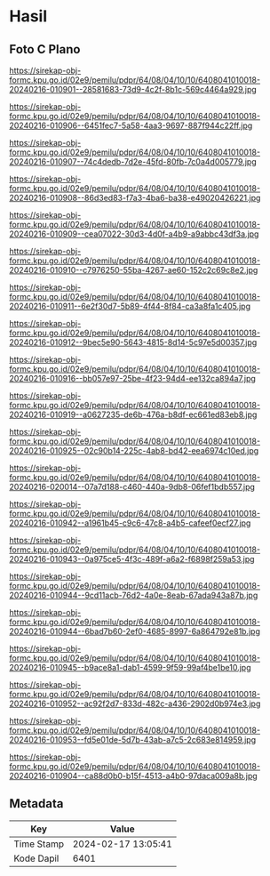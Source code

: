# Hasil

## Foto C Plano

https://sirekap-obj-formc.kpu.go.id/02e9/pemilu/pdpr/64/08/04/10/10/6408041010018-20240216-010901--28581683-73d9-4c2f-8b1c-569c4464a929.jpg

https://sirekap-obj-formc.kpu.go.id/02e9/pemilu/pdpr/64/08/04/10/10/6408041010018-20240216-010906--6451fec7-5a58-4aa3-9697-887f944c22ff.jpg

https://sirekap-obj-formc.kpu.go.id/02e9/pemilu/pdpr/64/08/04/10/10/6408041010018-20240216-010907--74c4dedb-7d2e-45fd-80fb-7c0a4d005779.jpg

https://sirekap-obj-formc.kpu.go.id/02e9/pemilu/pdpr/64/08/04/10/10/6408041010018-20240216-010908--86d3ed83-f7a3-4ba6-ba38-e49020426221.jpg

https://sirekap-obj-formc.kpu.go.id/02e9/pemilu/pdpr/64/08/04/10/10/6408041010018-20240216-010909--cea07022-30d3-4d0f-a4b9-a9abbc43df3a.jpg

https://sirekap-obj-formc.kpu.go.id/02e9/pemilu/pdpr/64/08/04/10/10/6408041010018-20240216-010910--c7976250-55ba-4267-ae60-152c2c69c8e2.jpg

https://sirekap-obj-formc.kpu.go.id/02e9/pemilu/pdpr/64/08/04/10/10/6408041010018-20240216-010911--6e2f30d7-5b89-4f44-8f84-ca3a8fa1c405.jpg

https://sirekap-obj-formc.kpu.go.id/02e9/pemilu/pdpr/64/08/04/10/10/6408041010018-20240216-010912--9bec5e90-5643-4815-8d14-5c97e5d00357.jpg

https://sirekap-obj-formc.kpu.go.id/02e9/pemilu/pdpr/64/08/04/10/10/6408041010018-20240216-010916--bb057e97-25be-4f23-94d4-ee132ca894a7.jpg

https://sirekap-obj-formc.kpu.go.id/02e9/pemilu/pdpr/64/08/04/10/10/6408041010018-20240216-010919--a0627235-de6b-476a-b8df-ec661ed83eb8.jpg

https://sirekap-obj-formc.kpu.go.id/02e9/pemilu/pdpr/64/08/04/10/10/6408041010018-20240216-010925--02c90b14-225c-4ab8-bd42-eea6974c10ed.jpg

https://sirekap-obj-formc.kpu.go.id/02e9/pemilu/pdpr/64/08/04/10/10/6408041010018-20240216-020014--07a7d188-c460-440a-9db8-06fef1bdb557.jpg

https://sirekap-obj-formc.kpu.go.id/02e9/pemilu/pdpr/64/08/04/10/10/6408041010018-20240216-010942--a1961b45-c9c6-47c8-a4b5-cafeef0ecf27.jpg

https://sirekap-obj-formc.kpu.go.id/02e9/pemilu/pdpr/64/08/04/10/10/6408041010018-20240216-010943--0a975ce5-4f3c-489f-a6a2-f6898f259a53.jpg

https://sirekap-obj-formc.kpu.go.id/02e9/pemilu/pdpr/64/08/04/10/10/6408041010018-20240216-010944--9cd11acb-76d2-4a0e-8eab-67ada943a87b.jpg

https://sirekap-obj-formc.kpu.go.id/02e9/pemilu/pdpr/64/08/04/10/10/6408041010018-20240216-010944--6bad7b60-2ef0-4685-8997-6a864792e81b.jpg

https://sirekap-obj-formc.kpu.go.id/02e9/pemilu/pdpr/64/08/04/10/10/6408041010018-20240216-010945--b9ace8a1-dab1-4599-9f59-99af4be1be10.jpg

https://sirekap-obj-formc.kpu.go.id/02e9/pemilu/pdpr/64/08/04/10/10/6408041010018-20240216-010952--ac92f2d7-833d-482c-a436-2902d0b974e3.jpg

https://sirekap-obj-formc.kpu.go.id/02e9/pemilu/pdpr/64/08/04/10/10/6408041010018-20240216-010953--fd5e01de-5d7b-43ab-a7c5-2c683e814959.jpg

https://sirekap-obj-formc.kpu.go.id/02e9/pemilu/pdpr/64/08/04/10/10/6408041010018-20240216-010904--ca88d0b0-b15f-4513-a4b0-97daca009a8b.jpg


## Metadata

| Key        | Value               |
| ---------- | ------------------- |
| Time Stamp | 2024-02-17 13:05:41 |
| Kode Dapil | 6401                |



